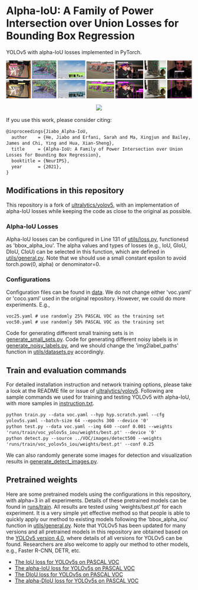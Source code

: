 # Alpha-IoU: A Family of Power Intersection over Union Losses for Bounding Box Regression

YOLOv5 with alpha-IoU losses implemented in PyTorch.

<p align="center">
<img src="example_voc.png" width="800">
</p>

<p align="center">
<img src="example_coco.pn" width="800">
</p>

If you use this work, please consider citing:

```
@inproceedings{Jiabo_Alpha-IoU,
  author    = {He, Jiabo and Erfani, Sarah and Ma, Xingjun and Bailey, James and Chi, Ying and Hua, Xian-Sheng},
  title     = {Alpha-IoU: A Family of Power Intersection over Union Losses for Bounding Box Regression},
  booktitle = {NeurIPS},
  year      = {2021},
}
```

## Modifications in this repository

This repository is a fork of [ultralytics/yolov5](https://github.com/ultralytics/yolov5), with an implementation of alpha-IoU losses while keeping the code as close to the original as possible.

### Alpha-IoU Losses

Alpha-IoU losses can be configured in Line 131 of [utils/loss.py](https://github.com/Jacobi93/Alpha-IoU/blob/main/utils/loss.py), functionesd as 'bbox_alpha_iou'. The alpha values and types of losses (e.g., IoU, GIoU, DIoU, CIoU) can be selected in this function, which are defined in [utils/general.py](https://github.com/Jacobi93/Alpha-IoU/blob/main/utils/general.py). Note that we should use a small constant epsilon to avoid torch.pow(0, alpha) or denominator=0.

### Configurations

Configuration files can be found in [data](https://github.com/Jacobi93/Alpha-IoU/tree/main/data). We do not change either 'voc.yaml' or 'coco.yaml' used in the original repository. However, we could do more experiments. E.g.,

```
voc25.yaml # use randomly 25% PASCAL VOC as the training set
voc50.yaml # use randomly 50% PASCAL VOC as the training set
```

Code for generating different small training sets is in [generate_small_sets.py](https://github.com/Jacobi93/Alpha-IoU/blob/main/generate_small_sets.py). Code for generating different noisy labels is in [generate_noisy_labels.py](https://github.com/Jacobi93/Alpha-IoU/blob/main/generate_noisy_labels.py), and we should change the 'img2label_paths' function in [utils/datasets.py](https://github.com/Jacobi93/Alpha-IoU/blob/main/utils/datasets.py) accordingly.


## Train and evaluation commands

For detailed installation instruction and network training options, please take a look at the README file or issue of [ultralytics/yolov5](https://github.com/ultralytics/yolov5). Following are sample commands we used for training and testing YOLOv5 with alpha-IoU, with more samples in [instruction.txt](https://github.com/Jacobi93/Alpha-IoU/blob/main/instruction.txt).

```
python train.py --data voc.yaml --hyp hyp.scratch.yaml --cfg yolov5s.yaml --batch-size 64 --epochs 300 --device '0'
python test.py --data voc.yaml --img 640 --conf 0.001 --weights 'runs/train/voc_yolov5s_iou/weights/best.pt' --device '0'
python detect.py --source ../VOC/images/detect500 --weights 'runs/train/voc_yolov5s_iou/weights/best.pt' --conf 0.25
```

We can also randomly generate some images for detection and visualization results in [generate_detect_images.py](https://github.com/Jacobi93/Alpha-IoU/blob/main/generate_detect_images.py).

## Pretrained weights

Here are some pretrained models using the configurations in this repository, with alpha=3 in all experiments. Details of these pretrained models can be found in [runs/train](https://github.com/Jacobi93/Alpha-IoU/tree/main/runs/train). All results are tested using 'weights/best.pt' for each experiment. It is a very simple yet effective method so that people is able to quickly apply our method to existing models following the 'bbox_alpha_iou' function in [utils/general.py](https://github.com/Jacobi93/Alpha-IoU/blob/main/utils/general.py). Note that YOLOv5 has been updated for many versions and all pretrained models in this repository are obtained based on the [YOLOv5 version 4.0](https://github.com/ultralytics/yolov5/releases), where details of all versions for YOLOv5 can be found. Researchers are also welcome to apply our method to other models, e.g., Faster R-CNN, DETR, etc.

 - [The IoU loss for YOLOv5s on PASCAL VOC](https://github.com/Jacobi93/Alpha-IoU/blob/main/runs/train/voc_yolov5s_iou/weights/best.pt)
 - [The alpha-IoU loss for YOLOv5s on PASCAL VOC](https://github.com/Jacobi93/Alpha-IoU/blob/main/runs/train/voc_yolov5s_3iou/weights/best.pt)
 - [The DIoU loss for YOLOv5s on PASCAL VOC](https://github.com/Jacobi93/Alpha-IoU/blob/main/runs/train/voc_yolov5s_diou/weights/best.pt)
 - [The alpha-DIoU loss for YOLOv5s on PASCAL VOC](https://github.com/Jacobi93/Alpha-IoU/blob/main/runs/train/voc_yolov5s_3diou/weights/best.pt)

